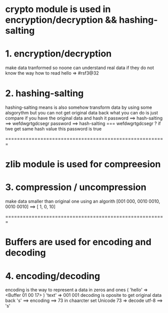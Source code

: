  # crypto module is used in encryption/decryption && hashing-salting
 # 1. encryption/decryption
 make data tranformed so noone can understand real data if they do not know the way how to read
 hello => #rsf3@32

 # 2. hashing-salting
 hashing-salting means is also somehow transform data by using some alsgorythm but you can not get original data back
 what you can do is just compare if you have the original data and hash it
 password ==> hash-salting ==> wefdwgrtgdcsegr
 password ==> hash-salting === wefdwgrtgdcsegr ? if twe get same hash value this password is true

=======================================================

# zlib module is used for compreesion
# 3. compression / uncompression
 make data smaller than original one using an algorith
 [001 000, 0010 0010, 0010 0010] ==> [ 1, 0, 10]

=======================================================
# Buffers are used for encoding and decoding
# 4. encoding/decoding
 encoding is the way to represent a data in zeros and ones ( 'hello' => <Buffer 01 00 17> )
 'text' => 001 001
 decoding is oposite to get original data back
 's' ==> encoding ==> 73 in chaarcter set Unicode
 73 => decode utf-8 ==> 's'
